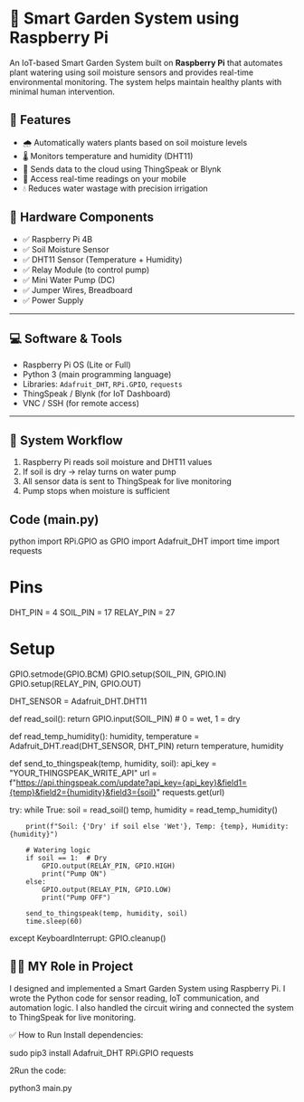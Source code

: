 # 🌱 Smart Garden System using Raspberry Pi

An IoT-based Smart Garden System built on **Raspberry Pi** that automates plant watering using soil moisture sensors and provides real-time environmental monitoring. The system helps maintain healthy plants with minimal human intervention.

## 📌 Features

- 🌧️ Automatically waters plants based on soil moisture levels
- 🌡️ Monitors temperature and humidity (DHT11)
- 📶 Sends data to the cloud using ThingSpeak or Blynk
- 📱 Access real-time readings on your mobile
- 💧 Reduces water wastage with precision irrigation

## 🔧 Hardware Components

- ✅ Raspberry Pi 4B
- ✅ Soil Moisture Sensor
- ✅ DHT11 Sensor (Temperature + Humidity)
- ✅ Relay Module (to control pump)
- ✅ Mini Water Pump (DC)
- ✅ Jumper Wires, Breadboard
- ✅ Power Supply

---

## 💻 Software & Tools

- Raspberry Pi OS (Lite or Full)
- Python 3 (main programming language)
- Libraries: `Adafruit_DHT`, `RPi.GPIO`, `requests`
- ThingSpeak / Blynk (for IoT Dashboard)
- VNC / SSH (for remote access)

---

## 🧠 System Workflow

1. Raspberry Pi reads soil moisture and DHT11 values
2. If soil is dry → relay turns on water pump
3. All sensor data is sent to ThingSpeak for live monitoring
4. Pump stops when moisture is sufficient



## Code (main.py)

python
import RPi.GPIO as GPIO
import Adafruit_DHT
import time
import requests

# Pins
DHT_PIN = 4
SOIL_PIN = 17
RELAY_PIN = 27

# Setup
GPIO.setmode(GPIO.BCM)
GPIO.setup(SOIL_PIN, GPIO.IN)
GPIO.setup(RELAY_PIN, GPIO.OUT)

DHT_SENSOR = Adafruit_DHT.DHT11

def read_soil():
    return GPIO.input(SOIL_PIN)  # 0 = wet, 1 = dry

def read_temp_humidity():
    humidity, temperature = Adafruit_DHT.read(DHT_SENSOR, DHT_PIN)
    return temperature, humidity

def send_to_thingspeak(temp, humidity, soil):
    api_key = "YOUR_THINGSPEAK_WRITE_API"
    url = f"https://api.thingspeak.com/update?api_key={api_key}&field1={temp}&field2={humidity}&field3={soil}"
    requests.get(url)

try:
    while True:
        soil = read_soil()
        temp, humidity = read_temp_humidity()

        print(f"Soil: {'Dry' if soil else 'Wet'}, Temp: {temp}, Humidity: {humidity}")
        
        # Watering logic
        if soil == 1:  # Dry
            GPIO.output(RELAY_PIN, GPIO.HIGH)
            print("Pump ON")
        else:
            GPIO.output(RELAY_PIN, GPIO.LOW)
            print("Pump OFF")

        send_to_thingspeak(temp, humidity, soil)
        time.sleep(60)

except KeyboardInterrupt:
    GPIO.cleanup()


    

  ##  👨‍💻 MY Role in Project
I designed and implemented a Smart Garden System using Raspberry Pi. I wrote the Python code for sensor reading, IoT communication, and automation logic. I also handled the circuit wiring and connected the system to ThingSpeak for live monitoring.


✅ How to Run
Install dependencies:

sudo pip3 install Adafruit_DHT RPi.GPIO requests

2Run the code:

python3 main.py




